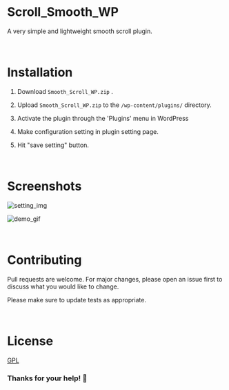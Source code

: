 # Scroll_Smooth_WP

A very simple and lightweight smooth scroll plugin.

<br>

# Installation

1. Download `Smooth_Scroll_WP.zip` .


2. Upload `Smooth_Scroll_WP.zip` to the `/wp-content/plugins/` directory.


3. Activate the plugin through the 'Plugins' menu in WordPress


4. Make configuration setting in plugin setting page.


5. Hit "save setting" button.

<br>

# Screenshots

![setting_img](https://i.ibb.co/yht9wyX/Captura-de-Pantalla-2022-06-14-a-las-10-10-25.png)

![demo_gif](https://i.ibb.co/jLMq8N0/ezgif-com-gif-maker.gif)

<br>

# Contributing
Pull requests are welcome. For major changes, please open an issue first to discuss what you would like to change.

Please make sure to update tests as appropriate.

<br>

# License
[GPL](https://github.com/AdrianVillamayor/Smooth_Scroll_WP/blob/main/LICENSE)

### Thanks for your help! 🎉